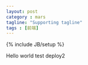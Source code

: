 ```yaml
---
layout: post
category : mars
tagline: "Supporting tagline"
tags : [前端]
---
```

{% include JB/setup %}

Hello world test deploy2